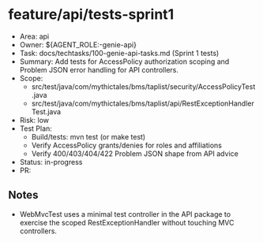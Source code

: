 # feature/api/tests-sprint1

- Area: api
- Owner: ${AGENT_ROLE:-genie-api}
- Task: docs/techtasks/100-genie-api-tasks.md (Sprint 1 tests)
- Summary: Add tests for AccessPolicy authorization scoping and Problem JSON error handling for API controllers.
- Scope:
  - src/test/java/com/mythictales/bms/taplist/security/AccessPolicyTest.java
  - src/test/java/com/mythictales/bms/taplist/api/RestExceptionHandlerTest.java
- Risk: low
- Test Plan:
  - Build/tests: mvn test (or make test)
  - Verify AccessPolicy grants/denies for roles and affiliations
  - Verify 400/403/404/422 Problem JSON shape from API advice
- Status: in-progress
- PR: <tbd>

## Notes
- WebMvcTest uses a minimal test controller in the API package to exercise the scoped RestExceptionHandler without touching MVC controllers.
